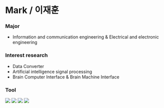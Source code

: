 **Mark / 이재훈**
====================


### Major
- Information and communication engineering & Electrical and electronic engineering

### Interest research
- Data Converter
- Artificial intelligence signal processing
- Brain Computer Interface & Brain Machine Interface

### Tool
<img src="https://img.shields.io/badge/Python-3766AB?style=plastic&logo=Python&logoColor=white"/></a>
<img src="https://img.shields.io/badge/MATLAB-FF6600?style=plastic&logo=Atlassian&logoColor=blue"/>
<img src="https://img.shields.io/badge/PSPICE-%2300599C.svg?style=plastic&logo=Amazon EC2&logoColor=white"/>
<img src="https://img.shields.io/badge/Verilog-black?style=flat&logo=AMD&logoColor=ED1C24"/>


